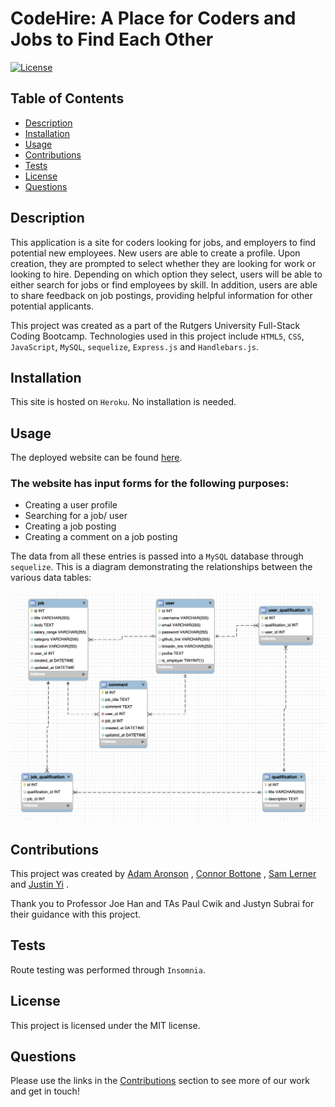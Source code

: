 # CodeHire: A Place for Coders and Jobs to Find Each Other

  [![License](https://img.shields.io/badge/license-MIT-green)](https://opensource.org/licenses/MIT)
  
  ## Table of Contents 
  - [Description](#description)
  - [Installation](#installation)
  - [Usage](#usage)
  - [Contributions](#contributions)
  - [Tests](#test)
  - [License](#license)
  - [Questions](#questions)
  


## Description

This application is a site for coders looking for jobs, and employers to find potential new employees. New users are able to create a profile. Upon creation, they are prompted to select whether they are looking for work or looking to hire. Depending on which option they select, users will be able to either search for jobs or find employees by skill. In addition, users are able to share feedback on job postings, providing helpful information for other potential applicants.

This project was created as a part of the Rutgers University Full-Stack Coding Bootcamp. Technologies used in this project include `HTML5`, `CSS`, `JavaScript`, `MySQL`, `sequelize`, `Express.js` and `Handlebars.js`. 

## Installation

This site is hosted on `Heroku`. No installation is needed.

## Usage

The deployed website can be found [here](https://code-hire.herokuapp.com/).

### The website has input forms for the following purposes:
- Creating a user profile
- Searching for a job/ user
- Creating a job posting
- Creating a comment on a job posting

The data from all these entries is passed into a `MySQL` database through `sequelize`. This is a diagram demonstrating the relationships between the various data tables:

![Database overview image](./assets/images/schema.png)

## Contributions

This project was created by [Adam Aronson](https://github.com/aronson333) , [Connor Bottone](https://github.com/connorbottone) , [Sam Lerner](https://github.com/sam-lerner)  and [Justin Yi](https://github.com/inputName-jy) .

Thank you to Professor Joe Han and TAs Paul Cwik and Justyn Subrai for their guidance with this project. 

## Tests

Route testing was performed through `Insomnia`.

## License
This project is licensed under the MIT license.
    

## Questions
Please use the links in the [Contributions](#contributions) section to see more of our work and get in touch!
